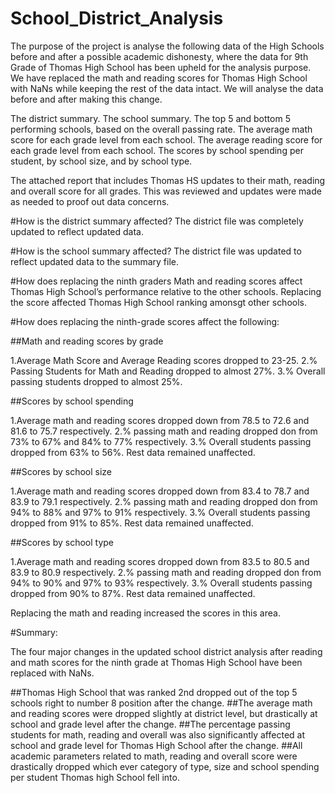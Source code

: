 # School_District_Analysis

The purpose of the project is analyse the following data of the High Schools before and after a possible academic dishonesty, where the data for 9th Grade of Thomas High School has been upheld for the analysis purpose. We have replaced the math and reading scores for Thomas High School with NaNs while keeping the rest of the data intact. We will analyse the data before and after making this change.

The district summary.
The school summary.
The top 5 and bottom 5 performing schools, based on the overall passing rate.
The average math score for each grade level from each school.
The average reading score for each grade level from each school.
The scores by school spending per student, by school size, and by school type.

The attached report that includes Thomas HS updates to their math, reading and overall score for all grades. This was reviewed and updates were made as needed to proof out data concerns.

#How is the district summary affected? The district file was completely updated to reflect updated data.

#How is the school summary affected? The district file was updated to reflect updated data to the summary file.

#How does replacing the ninth graders Math and reading scores affect Thomas High School’s performance relative to the other schools. Replacing the score affected Thomas High School ranking amonsgt other schools.

#How does replacing the ninth-grade scores affect the following:

  ##Math and reading scores by grade
  
  1.Average Math Score and Average Reading scores dropped to 23-25.
  2.% Passing Students for Math and Reading dropped to almost 27%.
  3.% Overall passing students dropped to almost 25%.
  
  ##Scores by school spending
   
  1.Average math and reading scores dropped down from 78.5 to 72.6 and 81.6 to 75.7 respectively.
  2.% passing math and reading dropped don from 73% to 67% and 84% to 77% respectively.
  3.% Overall students passing dropped from 63% to 56%. Rest data remained unaffected.

  ##Scores by school size
  
  1.Average math and reading scores dropped down from 83.4 to 78.7 and 83.9 to 79.1 respectively.
  2.% passing math and reading dropped don from 94% to 88% and 97% to 91% respectively.
  3.% Overall students passing dropped from 91% to 85%. Rest data remained unaffected.

  ##Scores by school type

  1.Average math and reading scores dropped down from 83.5 to 80.5 and 83.9 to 80.9 respectively.
  2.% passing math and reading dropped don from 94% to 90% and 97% to 93% respectively.
  3.% Overall students passing dropped from 90% to 87%. Rest data remained unaffected.

Replacing the math and reading increased the scores in this area.

#Summary:

The four major changes in the updated school district analysis after reading and math scores for the ninth grade at Thomas High School have been replaced with NaNs.

  ##Thomas High School that was ranked 2nd dropped out of the top 5 schools right to number 8 position after the change.
  ##The average math and reading scores were dropped slightly at district level, but drastically at school and grade level after the change.
  ##The percentage passing students for math, reading and overall was also significantly affected at school and grade level for Thomas High School after the change.
  ##All academic parameters related to math, reading and overall score were drastically dropped which ever category of type, size and school spending per student Thomas high School fell into.
